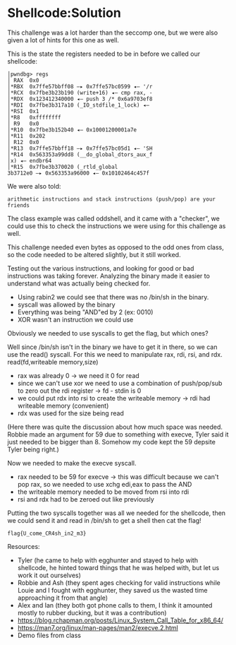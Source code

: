 # Shellcode:Solution

This challenge was a lot harder than the seccomp one, but we were also given a lot of hints for this one as well.

This is the state the registers needed to be in before we called our shellcode:
```
│pwndbg> regs
│ RAX  0x0
│*RBX  0x7ffe57bbff08 —▸ 0x7ffe57bc0599 ◂— '/r
│*RCX  0x7fbe3b23b190 (write+16) ◂— cmp rax, -
│*RDX  0x123412340000 ◂— push 3 /* 0x6a9703ef8
│*RDI  0x7fbe3b317a10 (_IO_stdfile_1_lock) ◂— 
│*RSI  0x1
│*R8   0xffffffff
│ R9   0x0
│*R10  0x7fbe3b152b40 ◂— 0x10001200001a7e
│*R11  0x202
│ R12  0x0
│*R13  0x7ffe57bbff18 —▸ 0x7ffe57bc05d1 ◂— 'SH
│*R14  0x563353a99dd8 (__do_global_dtors_aux_f
│x) ◂— endbr64 
│*R15  0x7fbe3b370020 (_rtld_global
3b3712e0 —▸ 0x563353a96000 ◂— 0x10102464c457f
```

We were also told:
```
arithmetic instructions and stack instructions (push/pop) are your friends
```

The class example was called oddshell, and it came with a "checker", we could use this to check the instructions we were using for this challenge as well.

This challenge needed even bytes as opposed to the odd ones from class, so the code needed to be altered slightly, but it still worked. 

Testing out the various instructions, and looking for good or bad instructions was taking forever. Analyzing the binary made it easier to understand what was actually being checked for.

* Using rabin2 we could see that there was no /bin/sh in the binary.
* syscall was allowed by the binary
* Everything was being "AND"ed by 2 (ex: 0010)
* XOR wasn't an instruction we could use

Obviously we needed to use syscalls to get the flag, but which ones? 

Well since /bin/sh isn't in the binary we have to get it in there, so we can use the read() syscall. For this we need to manipulate rax, rdi, rsi, and rdx.  
read(fd,writeable memory,size)
* rax was already 0                                                                                     -> we need it 0 for read
* since we can't use xor we need to use a combination of push/pop/sub to zero out the rdi register      -> fd - stdin is 0
* we could put rdx into rsi to create the writeable memory                                              -> rdi had writeable memory (convenient)
* rdx was used for the size being read

(Here there was quite the discussion about how much space was needed. Robbie made an argument for 59 due to something with execve, Tyler said it just needed to be bigger than 8. Somehow my code kept the 59 depsite Tyler being right.)

Now we needed to make the execve syscall. 
* rax needed to be 59 for execve                -> this was difficult because we can't pop rax, so we needed to use xchg edi,eax to pass the AND
* the writeable memory needed to be moved from rsi into rdi
* rsi and rdx had to be zeroed out like previously

Putting the two syscalls together was all we needed for the shellcode, then we could send it and read in /bin/sh to get a shell then cat the flag!
```
flag{U_come_CR4sh_in2_m3}
```

Resources:
* Tyler (he came to help with egghunter and stayed to help with shellcode, he hinted toward things that he was helped with, but let us work it out ourselves)
* Robbie and Ash (they spent ages checking for valid instructions while Louie and I fought with egghunter, they saved us the wasted time approaching it from that angle)
* Alex and Ian (they both got phone calls to them, I think it amounted mostly to rubber ducking, but it was a contribution)
* https://blog.rchapman.org/posts/Linux_System_Call_Table_for_x86_64/
* https://man7.org/linux/man-pages/man2/execve.2.html
* Demo files from class
